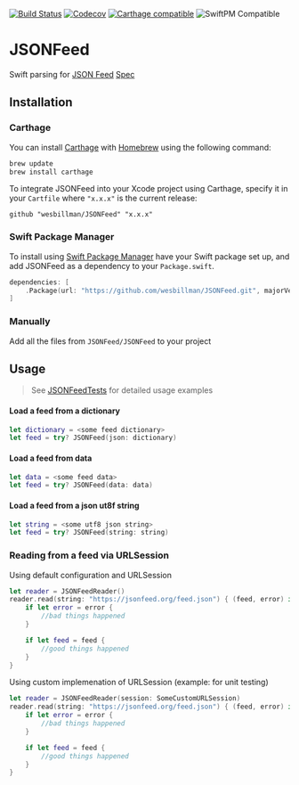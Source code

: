 [![Build Status](https://travis-ci.org/wesbillman/JSONFeed.svg?branch=master)](https://travis-ci.org/wesbillman/JSONFeed)
[![Codecov](https://img.shields.io/codecov/c/github/wesbillman/JSONFeed.svg)](https://codecov.io/gh/wesbillman/JSONFeed)
[![Carthage compatible](https://img.shields.io/badge/Carthage-compatible-4BC51D.svg?style=flat)](https://github.com/Carthage/Carthage)
![SwiftPM Compatible](https://img.shields.io/badge/SwiftPM-Compatible-brightgreen.svg)

# JSONFeed

Swift parsing for [JSON Feed](https://jsonfeed.org/) [Spec](https://jsonfeed.org/version/1)

## Installation

### Carthage

You can install [Carthage](https://github.com/Carthage/Carthage) with [Homebrew](http://brew.sh/) using the following command:

```bash
brew update
brew install carthage
```
To integrate JSONFeed into your Xcode project using Carthage, specify it in your `Cartfile` where `"x.x.x"` is the current release:

```ogdl
github "wesbillman/JSONFeed" "x.x.x"
```

### Swift Package Manager

To install using [Swift Package Manager](https://swift.org/package-manager/) have your Swift package set up, and add JSONFeed as a dependency to your `Package.swift`.

```swift
dependencies: [
    .Package(url: "https://github.com/wesbillman/JSONFeed.git", majorVersion: 0)
]
```

### Manually
Add all the files from `JSONFeed/JSONFeed` to your project

## Usage

> See [JSONFeedTests](https://github.com/wesbillman/JSONFeed/blob/master/JSONFeedTests/JSONFeedTests.swift) for detailed usage examples

#### Load a feed from a dictionary

```swift
let dictionary = <some feed dictionary>
let feed = try? JSONFeed(json: dictionary)
```

#### Load a feed from data

```swift
let data = <some feed data>
let feed = try? JSONFeed(data: data)
```

#### Load a feed from a json ut8f string

```swift
let string = <some utf8 json string>
let feed = try? JSONFeed(string: string)
```
### Reading from a feed via URLSession

Using default configuration and URLSession
```swift
let reader = JSONFeedReader()
reader.read(string: "https://jsonfeed.org/feed.json") { (feed, error) in
    if let error = error {
        //bad things happened
    }

    if let feed = feed {
        //good things happened
    }
}
```

Using custom implemenation of URLSession (example: for unit testing)
```swift
let reader = JSONFeedReader(session: SomeCustomURLSession)
reader.read(string: "https://jsonfeed.org/feed.json") { (feed, error) in
    if let error = error {
        //bad things happened
    }

    if let feed = feed {
        //good things happened
    }
}
```
